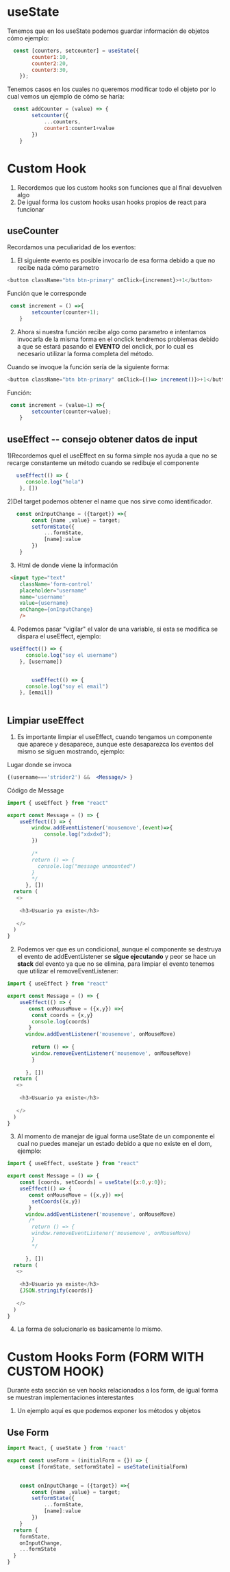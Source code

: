 # useState
Tenemos que en los useState podemos guardar información de objetos cómo ejemplo:
``` Javascript
  const [counters, setcounter] = useState({
        counter1:10,
        counter2:20,
        counter3:30,
    });   
```
Tenemos casos en los cuales no queremos modificar todo el objeto por lo cual vemos un ejemplo de cómo se haría:
``` Javascript
  const addCounter = (value) => {
        setcounter({
            ...counters,
            counter1:counter1+value
        })   
    }
```

# Custom Hook
1) Recordemos que los custom hooks son funciones que al final devuelven algo
2) De igual forma los custom hooks usan hooks propios de react para funcionar

## useCounter
Recordamos una peculiaridad de los eventos:

1) El siguiente evento es posible invocarlo de esa forma debido a que no recibe nada cómo parametro
``` Javascript
<button className="btn btn-primary" onClick={increment}>+1</button>
```
Función que le corresponde
``` Javascript
 const increment = () =>{
        setcounter(counter+1);
    }
```
2) Ahora si nuestra función recibe algo como parametro e intentamos invocarla de la misma forma en el onclick tendremos problemas debido a que se estará pasando el **EVENTO** del onclick, por lo cual es necesario utilizar la forma completa del método. 

Cuando se invoque la función sería de la siguiente forma:

``` Javascript
<button className="btn btn-primary" onClick={()=> increment()}>+1</button>
```
Función: 
``` Javascript
 const increment = (value=1) =>{
        setcounter(counter+value);
    }
```

## useEffect  -- consejo obtener datos de input 

1)Recordemos quel el useEffect en su forma simple nos ayuda a que no se recarge constanteme un método cuando se redibuje el componente

``` Javascript
   useEffect(() => {
      console.log("hola")
    }, [])
```
2)Del target podemos obtener el name que nos sirve como identificador.

``` Javascript
   const onInputChange = ({target}) =>{
        const {name ,value} = target;
        setformState({
            ...formState,
            [name]:value
        })
    }
```
3) Html de donde viene la información
``` html
 <input type="text"
    className='form-control'
    placeholder="username"
    name='username'
    value={username}
    onChange={onInputChange}
    />
```
4) Podemos pasar "vigilar" el valor de una variable, si esta se modifica se dispara el useEffect, ejemplo: 
``` javascript
 useEffect(() => {
      console.log("soy el username")
    }, [username])


        useEffect(() => {
      console.log("soy el email")
    }, [email])
    
```
## Limpiar useEffect
1) Es importante limpiar el useEffect, cuando tengamos un componente que aparece y desaparece, aunque este desaparezca los eventos del mismo se siguen mostrando, ejemplo:

Lugar donde se invoca 
``` jsx
{(username==='strider2') &&  <Message/> }
```
Código de Message
``` javascript
import { useEffect } from "react"

export const Message = () => {
    useEffect(() => {
        window.addEventListener('mousemove',(event)=>{
            console.log("xdxdxd");
        })
      
        /*
        return () => {
          console.log("message unmounted")
        }
        */
      }, [])
  return (
   <>
   
    <h3>Usuario ya existe</h3>
   
   </>
  )
}
```
2) Podemos ver que es un condicional, aunque el componente se destruya el evento de addEventListener se **sigue ejecutando** y peor se hace un **stack** del evento ya que no se elimina, para limpiar el evento tenemos que utilizar el removeEventListener: 

``` javascript
import { useEffect } from "react"

export const Message = () => {
    useEffect(() => {
       const onMouseMove = ({x,y}) =>{
        const coords = {x,y}
        console.log(coords)
       }
      window.addEventListener('mousemove', onMouseMove)
        
        return () => {
        window.removeEventListener('mousemove', onMouseMove)
        }
        
      }, [])
  return (
   <>
   
    <h3>Usuario ya existe</h3>
   
   </>
  )
}
```
3) Al momento de manejar de igual forma useState de un componente el cual no puedes manejar un estado debido a que no existe en el dom, ejemplo:

``` javascript
import { useEffect, useState } from "react"

export const Message = () => {
    const [coords, setCoords] = useState({x:0,y:0});
    useEffect(() => {
       const onMouseMove = ({x,y}) =>{
        setCoords({x,y})
       }
      window.addEventListener('mousemove', onMouseMove)
       /* 
        return () => {
        window.removeEventListener('mousemove', onMouseMove)
        }
        */
        
      }, [])
  return (
   <>
   
    <h3>Usuario ya existe</h3>
    {JSON.stringify(coords)}
   
   </>
  )
}
```
4) La forma de solucionarlo es basicamente lo mismo. 

# Custom Hooks Form (FORM WITH CUSTOM HOOK)
Durante esta sección se ven hooks relacionados a los form, de igual forma se muestran implementaciones interestantes 
1) Un ejemplo aquí es que podemos exponer los métodos y objetos
## Use Form
``` javascript
import React, { useState } from 'react'

export const useForm = (initialForm = {}) => {
    const [formState, setformState] = useState(initialForm)

   
    const onInputChange = ({target}) =>{
        const {name ,value} = target;
        setformState({
            ...formState,
            [name]:value
        })
    }
  return {
    formState,
    onInputChange,
    ...formState
  }
}
```